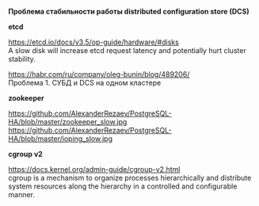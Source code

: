 **Проблема стабильности работы distributed configuration store (DCS)**


**etcd**<BR>

https://etcd.io/docs/v3.5/op-guide/hardware/#disks<BR>
A slow disk will increase etcd request latency and potentially hurt cluster stability.<BR>

https://habr.com/ru/company/oleg-bunin/blog/489206/<BR>
Проблема 1. СУБД и DCS на одном кластере<BR>


**zookeeper**<BR>

https://github.com/AlexanderRezaev/PostgreSQL-HA/blob/master/zookeeper_slow.jpg<BR>
https://github.com/AlexanderRezaev/PostgreSQL-HA/blob/master/ioping_slow.jpg<BR>


**cgroup v2**<BR>

https://docs.kernel.org/admin-guide/cgroup-v2.html<BR>
cgroup is a mechanism to organize processes hierarchically and distribute system resources along the hierarchy in a controlled and configurable manner.<BR>


